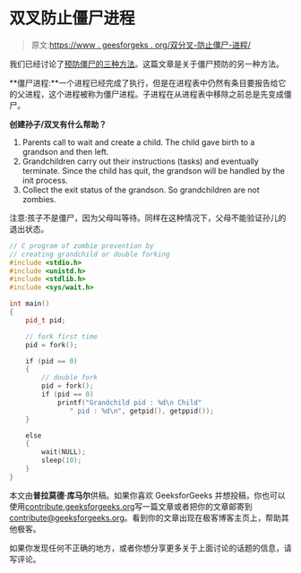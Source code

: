 # 双叉防止僵尸进程

> 原文:[https://www . geesforgeks . org/双分叉-防止僵尸-进程/](https://www.geeksforgeeks.org/double-forking-prevent-zombie-process/)

我们已经讨论了[预防僵尸的三种方法](https://www.geeksforgeeks.org/zombie-processes-prevention/)。这篇文章是关于僵尸预防的另一种方法。

**僵尸进程:**一个进程已经完成了执行，但是在进程表中仍然有条目要报告给它的父进程，这个进程被称为僵尸进程。子进程在从进程表中移除之前总是先变成僵尸。

**创建孙子/双叉有什么帮助？**

1.  Parents call to wait and create a child. The child gave birth to a grandson and then left.
2.  Grandchildren carry out their instructions (tasks) and eventually terminate. Since the child has quit, the grandson will be handled by the init process.
3.  Collect the exit status of the grandson. So grandchildren are not zombies.

注意:孩子不是僵尸，因为父母叫等待。同样在这种情况下，父母不能验证孙儿的退出状态。

```cpp
// C program of zombie prevention by
// creating grandchild or double forking
#include <stdio.h>
#include <unistd.h>
#include <stdlib.h>
#include <sys/wait.h>

int main()
{
    pid_t pid;

    // fork first time
    pid = fork();

    if (pid == 0)
    {
        // double fork
        pid = fork();
        if (pid == 0)
            printf("Grandchild pid : %d\n Child"
               " pid : %d\n", getpid(), getppid());
    }

    else
    {
        wait(NULL);
        sleep(10);
    }
}
```

本文由**普拉莫德·库马尔**供稿。如果你喜欢 GeeksforGeeks 并想投稿，你也可以使用[contribute.geeksforgeeks.org](http://contribute.geeksforgeeks.org)写一篇文章或者把你的文章邮寄到 contribute@geeksforgeeks.org。看到你的文章出现在极客博客主页上，帮助其他极客。

如果你发现任何不正确的地方，或者你想分享更多关于上面讨论的话题的信息，请写评论。